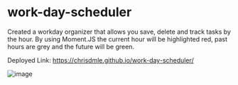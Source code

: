 # work-day-scheduler

Created a workday organizer that allows you save, delete and track tasks by the hour. By using Moment.JS the current hour will be highlighted red, past hours are grey and the future will be green.

Deployed Link: https://chrisdmle.github.io/work-day-scheduler/

![image](https://user-images.githubusercontent.com/107082980/177447879-9a4f4782-6e43-4822-8e42-31c3a4ebe492.png)
